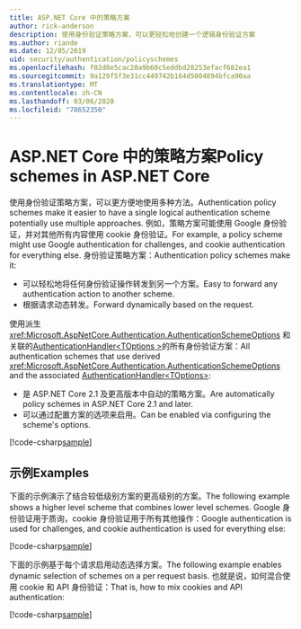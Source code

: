 ```yaml
---
title: ASP.NET Core 中的策略方案
author: rick-anderson
description: 使用身份验证策略方案，可以更轻松地创建一个逻辑身份验证方案
ms.author: riande
ms.date: 12/05/2019
uid: security/authentication/policyschemes
ms.openlocfilehash: f02d8e5cac20a9b60c5eddbd28253efacf682ea1
ms.sourcegitcommit: 9a129f5f3e31cc449742b164d5004894bfca90aa
ms.translationtype: MT
ms.contentlocale: zh-CN
ms.lasthandoff: 03/06/2020
ms.locfileid: "78652350"
---
```

# <a name="policy-schemes-in-aspnet-core"></a><span data-ttu-id="802f5-103">ASP.NET Core 中的策略方案</span><span class="sxs-lookup"><span data-stu-id="802f5-103">Policy schemes in ASP.NET Core</span></span>

<span data-ttu-id="802f5-104">使用身份验证策略方案，可以更方便地使用多种方法。</span><span class="sxs-lookup"><span data-stu-id="802f5-104">Authentication policy schemes make it easier to have a single logical authentication scheme potentially use multiple approaches.</span></span> <span data-ttu-id="802f5-105">例如，策略方案可能使用 Google 身份验证，并对其他所有内容使用 cookie 身份验证。</span><span class="sxs-lookup"><span data-stu-id="802f5-105">For example, a policy scheme might use Google authentication for challenges, and cookie authentication for everything else.</span></span> <span data-ttu-id="802f5-106">身份验证策略方案：</span><span class="sxs-lookup"><span data-stu-id="802f5-106">Authentication policy schemes make it:</span></span>

* <span data-ttu-id="802f5-107">可以轻松地将任何身份验证操作转发到另一个方案。</span><span class="sxs-lookup"><span data-stu-id="802f5-107">Easy to forward any authentication action to another scheme.</span></span>
* <span data-ttu-id="802f5-108">根据请求动态转发。</span><span class="sxs-lookup"><span data-stu-id="802f5-108">Forward dynamically based on the request.</span></span>

<span data-ttu-id="802f5-109">使用派生 <xref:Microsoft.AspNetCore.Authentication.AuthenticationSchemeOptions> 和关联的[AuthenticationHandler\<TOptions >](/dotnet/api/microsoft.aspnetcore.authentication.authenticationhandler-1)的所有身份验证方案：</span><span class="sxs-lookup"><span data-stu-id="802f5-109">All authentication schemes that use derived <xref:Microsoft.AspNetCore.Authentication.AuthenticationSchemeOptions> and the associated [AuthenticationHandler\<TOptions>](/dotnet/api/microsoft.aspnetcore.authentication.authenticationhandler-1):</span></span>

* <span data-ttu-id="802f5-110">是 ASP.NET Core 2.1 及更高版本中自动的策略方案。</span><span class="sxs-lookup"><span data-stu-id="802f5-110">Are automatically policy schemes in ASP.NET Core 2.1 and later.</span></span>
* <span data-ttu-id="802f5-111">可以通过配置方案的选项来启用。</span><span class="sxs-lookup"><span data-stu-id="802f5-111">Can be enabled via configuring the scheme's options.</span></span>

[!code-csharp[sample](policyschemes/samples/AuthenticationSchemeOptions.cs?name=snippet)]

## <a name="examples"></a><span data-ttu-id="802f5-112">示例</span><span class="sxs-lookup"><span data-stu-id="802f5-112">Examples</span></span>

<span data-ttu-id="802f5-113">下面的示例演示了结合较低级别方案的更高级别的方案。</span><span class="sxs-lookup"><span data-stu-id="802f5-113">The following example shows a higher level scheme that combines lower level schemes.</span></span> <span data-ttu-id="802f5-114">Google 身份验证用于质询，cookie 身份验证用于所有其他操作：</span><span class="sxs-lookup"><span data-stu-id="802f5-114">Google authentication is used for challenges, and cookie authentication is used for everything else:</span></span>

[!code-csharp[sample](policyschemes/samples/Startup.cs?name=snippet1)]

<span data-ttu-id="802f5-115">下面的示例基于每个请求启用动态选择方案。</span><span class="sxs-lookup"><span data-stu-id="802f5-115">The following example enables dynamic selection of schemes on a per request basis.</span></span> <span data-ttu-id="802f5-116">也就是说，如何混合使用 cookie 和 API 身份验证：</span><span class="sxs-lookup"><span data-stu-id="802f5-116">That is, how to mix cookies and API authentication:</span></span>

 <!-- REVIEW, missing If set in public Func<HttpContext, string> ForwardDefaultSelector -->

[!code-csharp[sample](policyschemes/samples/Startup.cs?name=snippet2)]
